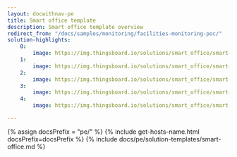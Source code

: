 ```yaml
---
layout: docwithnav-pe
title: Smart office template
description: Smart office template overview
redirect_from: "/docs/samples/monitoring/facilities-monitoring-poc/"
solution-highlights:
    0:
        image: https://img.thingsboard.io/solutions/smart_office/smart-office-1.png
    1:
        image: https://img.thingsboard.io/solutions/smart_office/smart-office-2.png
    2:
        image: https://img.thingsboard.io/solutions/smart_office/smart-office-3.png
    3:
        image: https://img.thingsboard.io/solutions/smart_office/smart-office-4.png
    4:
        image: https://img.thingsboard.io/solutions/smart_office/smart-office-5.png

---
```


{% assign docsPrefix = "pe/" %}
{% include get-hosts-name.html docsPrefix=docsPrefix %}
{% include docs/pe/solution-templates/smart-office.md %}